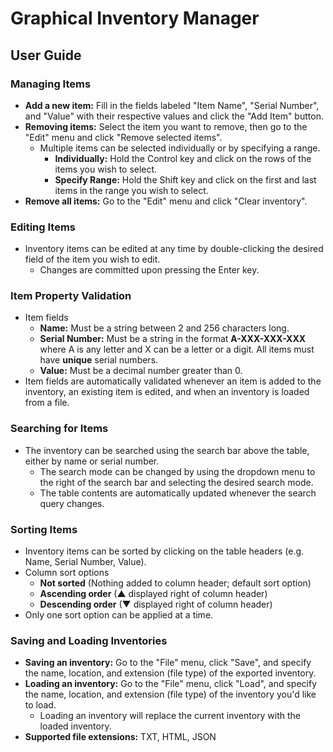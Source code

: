 # Graphical Inventory Manager

## User Guide

### Managing Items
* **Add a new item:** Fill in the fields labeled "Item Name", "Serial Number", and "Value" with their respective values and click the "Add Item" button.
* **Removing items:** Select the item you want to remove, then go to the "Edit" menu and click "Remove selected items".
  * Multiple items can be selected individually or by specifying a range.
    * **Individually:** Hold the Control key and click on the rows of the items you wish to select.
    * **Specify Range:** Hold the Shift key and click on the first and last items in the range you wish to select.
* **Remove all items:** Go to the "Edit" menu and click "Clear inventory".

### Editing Items
* Inventory items can be edited at any time by double-clicking the desired field of the item you wish to edit.
  * Changes are committed upon pressing the Enter key.

### Item Property Validation
* Item fields
  * **Name:** Must be a string between 2 and 256 characters long.
  * **Serial Number:** Must be a string in the format **A-XXX-XXX-XXX** where A is any letter and X can be a letter or a digit. All items must have **unique** serial numbers.
  * **Value:** Must be a decimal number greater than 0.
* Item fields are automatically validated whenever an item is added to the inventory, an existing item is edited, and when an inventory is loaded from a file.

### Searching for Items
* The inventory can be searched using the search bar above the table, either by name or serial number.
  * The search mode can be changed by using the dropdown menu to the right of the search bar and selecting the desired search mode.
  * The table contents are automatically updated whenever the search query changes.

### Sorting Items
* Inventory items can be sorted by clicking on the table headers (e.g. Name, Serial Number, Value).
* Column sort options
  * **Not sorted** (Nothing added to column header; default sort option)
  * **Ascending order** (▲ displayed right of column header)
  * **Descending order** (▼ displayed right of column header)
* Only one sort option can be applied at a time.

### Saving and Loading Inventories
* **Saving an inventory:** Go to the "File" menu, click "Save", and specify the name, location, and extension (file type) of the exported inventory.
* **Loading an inventory:** Go to the "File" menu, click "Load", and specify the name, location, and extension (file type) of the inventory you'd like to load.
  * Loading an inventory will replace the current inventory with the loaded inventory.
* **Supported file extensions:** TXT, HTML, JSON  